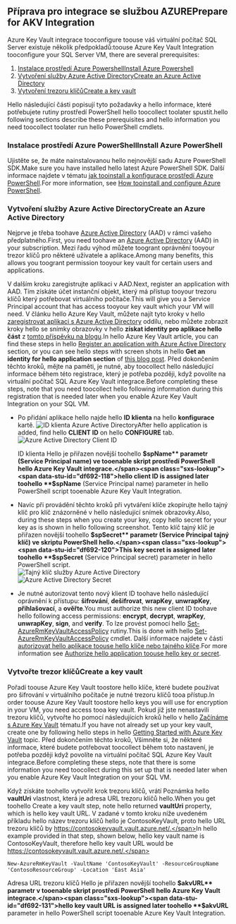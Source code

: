 ## <a name="prepare-for-akv-integration"></a><span data-ttu-id="df692-101">Příprava pro integrace se službou AZURE</span><span class="sxs-lookup"><span data-stu-id="df692-101">Prepare for AKV Integration</span></span>
<span data-ttu-id="df692-102">Azure Key Vault integrace tooconfigure toouse váš virtuální počítač SQL Server existuje několik předpokladů:</span><span class="sxs-lookup"><span data-stu-id="df692-102">toouse Azure Key Vault Integration tooconfigure your SQL Server VM, there are several prerequisites:</span></span> 

1. [<span data-ttu-id="df692-103">Instalace prostředí Azure Powershell</span><span class="sxs-lookup"><span data-stu-id="df692-103">Install Azure Powershell</span></span>](#install-azure-powershell)
2. [<span data-ttu-id="df692-104">Vytvoření služby Azure Active Directory</span><span class="sxs-lookup"><span data-stu-id="df692-104">Create an Azure Active Directory</span></span>](#create-an-azure-active-directory)
3. [<span data-ttu-id="df692-105">Vytvoření trezoru klíčů</span><span class="sxs-lookup"><span data-stu-id="df692-105">Create a key vault</span></span>](#create-a-key-vault)

<span data-ttu-id="df692-106">Hello následující části popisují tyto požadavky a hello informace, které potřebujete rutiny prostředí PowerShell hello toocollect toolater spustit.</span><span class="sxs-lookup"><span data-stu-id="df692-106">hello following sections describe these prerequisites and hello information you need toocollect toolater run hello PowerShell cmdlets.</span></span>

### <a name="install-azure-powershell"></a><span data-ttu-id="df692-107">Instalace prostředí Azure PowerShell</span><span class="sxs-lookup"><span data-stu-id="df692-107">Install Azure PowerShell</span></span>
<span data-ttu-id="df692-108">Ujistěte se, že máte nainstalovanou hello nejnovější sadu Azure PowerShell SDK.</span><span class="sxs-lookup"><span data-stu-id="df692-108">Make sure you have installed hello latest Azure PowerShell SDK.</span></span> <span data-ttu-id="df692-109">Další informace najdete v tématu [jak tooinstall a konfigurace prostředí Azure PowerShell](/powershell/azureps-cmdlets-docs).</span><span class="sxs-lookup"><span data-stu-id="df692-109">For more information, see [How tooinstall and configure Azure PowerShell](/powershell/azureps-cmdlets-docs).</span></span>

### <a name="create-an-azure-active-directory"></a><span data-ttu-id="df692-110">Vytvoření služby Azure Active Directory</span><span class="sxs-lookup"><span data-stu-id="df692-110">Create an Azure Active Directory</span></span>
<span data-ttu-id="df692-111">Nejprve je třeba toohave [Azure Active Directory](https://azure.microsoft.com/trial/get-started-active-directory/) (AAD) v rámci vašeho předplatného.</span><span class="sxs-lookup"><span data-stu-id="df692-111">First, you need toohave an [Azure Active Directory](https://azure.microsoft.com/trial/get-started-active-directory/) (AAD) in your subscription.</span></span> <span data-ttu-id="df692-112">Mezi řadu výhod můžete toogrant oprávnění tooyour trezor klíčů pro některé uživatele a aplikace.</span><span class="sxs-lookup"><span data-stu-id="df692-112">Among many benefits, this allows you toogrant permission tooyour key vault for certain users and applications.</span></span>

<span data-ttu-id="df692-113">V dalším kroku zaregistrujte aplikaci v AAD.</span><span class="sxs-lookup"><span data-stu-id="df692-113">Next, register an application with AAD.</span></span> <span data-ttu-id="df692-114">Tím získáte účet instanční objekt, který má přístup tooyour trezoru klíčů který potřebovat virtuálního počítače.</span><span class="sxs-lookup"><span data-stu-id="df692-114">This will give you a Service Principal account that has access tooyour key vault which your VM will need.</span></span> <span data-ttu-id="df692-115">V článku hello Azure Key Vault, můžete najít tyto kroky v hello [zaregistrovat aplikaci s Azure Active Directory](../articles/key-vault/key-vault-get-started.md#register) oddílu, nebo můžete zobrazit kroky hello se snímky obrazovky v hello **získat identity pro aplikace hello část** z [tomto příspěvku na blogu](http://blogs.technet.com/b/kv/archive/2015/01/09/azure-key-vault-step-by-step.aspx).</span><span class="sxs-lookup"><span data-stu-id="df692-115">In hello Azure Key Vault article, you can find these steps in hello [Register an application with Azure Active Directory](../articles/key-vault/key-vault-get-started.md#register) section, or you can see hello steps with screen shots in hello **Get an identity for hello application section** of [this blog post](http://blogs.technet.com/b/kv/archive/2015/01/09/azure-key-vault-step-by-step.aspx).</span></span> <span data-ttu-id="df692-116">Před dokončením těchto kroků, mějte na paměti, je nutné, aby toocollect hello následující informace během této registrace, který je potřeba později, když povolíte na virtuální počítač SQL Azure Key Vault integrace.</span><span class="sxs-lookup"><span data-stu-id="df692-116">Before completing these steps, note that you need toocollect hello following information during this registration that is needed later when you enable Azure Key Vault Integration on your SQL VM.</span></span>

* <span data-ttu-id="df692-117">Po přidání aplikace hello najde hello **ID klienta** na hello **konfigurace** kartě.   ![ID klienta Azure Active Directory](./media/virtual-machines-sql-server-akv-prepare/aad-client-id.png)</span><span class="sxs-lookup"><span data-stu-id="df692-117">After hello application is added, find hello **CLIENT ID**  on hello **CONFIGURE** tab.   ![Azure Active Directory Client ID](./media/virtual-machines-sql-server-akv-prepare/aad-client-id.png)</span></span>
  
    <span data-ttu-id="df692-118">ID klienta Hello je přiřazen novější toohello **$spName** parametr (Service Principal name) ve tooenable skript prostředí PowerShell hello Azure Key Vault integrace.</span><span class="sxs-lookup"><span data-stu-id="df692-118">hello client ID is assigned later toohello **$spName** (Service Principal name) parameter in hello PowerShell script tooenable Azure Key Vault Integration.</span></span> 
* <span data-ttu-id="df692-119">Navíc při provádění těchto kroků při vytváření klíče zkopírujte hello tajný klíč pro klíč znázorněné v hello následující snímek obrazovky.</span><span class="sxs-lookup"><span data-stu-id="df692-119">Also, during these steps when you create your key, copy hello secret for your key as is shown in hello following screenshot.</span></span> <span data-ttu-id="df692-120">Tento klíč tajný klíč je přiřazen novější toohello **$spSecret** parametr (Service Principal tajný klíč) ve skriptu PowerShell hello.</span><span class="sxs-lookup"><span data-stu-id="df692-120">This key secret is assigned later toohello **$spSecret** (Service Principal secret) parameter in hello PowerShell script.</span></span>  
    <span data-ttu-id="df692-121">![Tajný klíč služby Azure Active Directory](./media/virtual-machines-sql-server-akv-prepare/aad-sp-secret.png)</span><span class="sxs-lookup"><span data-stu-id="df692-121">![Azure Active Directory Secret](./media/virtual-machines-sql-server-akv-prepare/aad-sp-secret.png)</span></span>
* <span data-ttu-id="df692-122">Je nutné autorizovat tento nový klient ID toohave hello následující oprávnění k přístupu: **šifrování**, **dešifrovat**, **wrapKey**, **unwrapKey**, **přihlašovací**, a **ověřte**.</span><span class="sxs-lookup"><span data-stu-id="df692-122">You must authorize this new client ID toohave hello following access permissions: **encrypt**, **decrypt**, **wrapKey**, **unwrapKey**, **sign**, and **verify**.</span></span> <span data-ttu-id="df692-123">To lze provést pomocí hello [Set-AzureRmKeyVaultAccessPolicy](https://msdn.microsoft.com/library/azure/mt603625.aspx) rutiny.</span><span class="sxs-lookup"><span data-stu-id="df692-123">This is done with hello [Set-AzureRmKeyVaultAccessPolicy](https://msdn.microsoft.com/library/azure/mt603625.aspx) cmdlet.</span></span> <span data-ttu-id="df692-124">Další informace najdete v části [autorizovat hello aplikace toouse hello klíče nebo tajného klíče](../articles/key-vault/key-vault-get-started.md#authorize).</span><span class="sxs-lookup"><span data-stu-id="df692-124">For more information see [Authorize hello application toouse hello key or secret](../articles/key-vault/key-vault-get-started.md#authorize).</span></span>

### <a name="create-a-key-vault"></a><span data-ttu-id="df692-125">Vytvořte trezor klíčů</span><span class="sxs-lookup"><span data-stu-id="df692-125">Create a key vault</span></span>
<span data-ttu-id="df692-126">Pořadí toouse Azure Key Vault toostore hello klíče, které budete používat pro šifrování v virtuálního počítače je nutné trezoru klíčů tooa přístup.</span><span class="sxs-lookup"><span data-stu-id="df692-126">In order toouse Azure Key Vault toostore hello keys you will use for encryption in your VM, you need access tooa key vault.</span></span> <span data-ttu-id="df692-127">Pokud již jste nenastavili trezoru klíčů, vytvořte ho pomocí následujících kroků hello v hello [Začínáme s Azure Key Vault](../articles/key-vault/key-vault-get-started.md) tématu.</span><span class="sxs-lookup"><span data-stu-id="df692-127">If you have not already set up your key vault, create one by following hello steps in hello [Getting Started with Azure Key Vault](../articles/key-vault/key-vault-get-started.md) topic.</span></span> <span data-ttu-id="df692-128">Před dokončením těchto kroků, Všimněte si, že některé informace, které budete potřebovat toocollect během toto nastavení, je potřeba později když povolíte na virtuální počítač SQL Azure Key Vault integrace.</span><span class="sxs-lookup"><span data-stu-id="df692-128">Before completing these steps, note that there is some information you need toocollect during this set up that is needed later when you enable Azure Key Vault Integration on your SQL VM.</span></span>

<span data-ttu-id="df692-129">Když získáte toohello vytvořit krok trezoru klíčů, vrátí Poznámka hello **vaultUri** vlastnost, která je adresa URL trezoru klíčů hello.</span><span class="sxs-lookup"><span data-stu-id="df692-129">When you get toohello Create a key vault step, note hello returned **vaultUri** property, which is hello key vault URL.</span></span> <span data-ttu-id="df692-130">V zadané v tomto kroku níže uvedeném příkladu hello název trezoru klíčů hello je ContosoKeyVault, proto hello URL trezoru klíčů by https://contosokeyvault.vault.azure.net/.</span><span class="sxs-lookup"><span data-stu-id="df692-130">In hello example provided in that step, shown below, hello key vault name is ContosoKeyVault, therefore hello key vault URL would be https://contosokeyvault.vault.azure.net/.</span></span>

    New-AzureRmKeyVault -VaultName 'ContosoKeyVault' -ResourceGroupName 'ContosoResourceGroup' -Location 'East Asia'

<span data-ttu-id="df692-131">Adresa URL trezoru klíčů Hello je přiřazen novější toohello **$akvURL** parametr v tooenable skript prostředí PowerShell hello Azure Key Vault integrace.</span><span class="sxs-lookup"><span data-stu-id="df692-131">hello key vault URL is assigned later toohello **$akvURL** parameter in hello PowerShell script tooenable Azure Key Vault Integration.</span></span>

